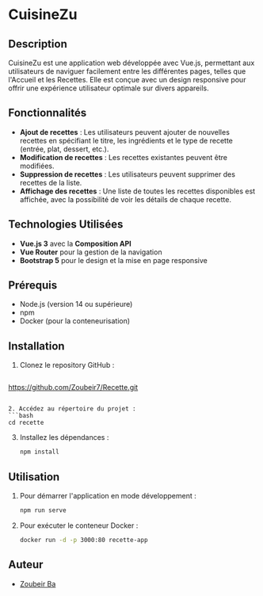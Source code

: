 # CuisineZu

## Description
CuisineZu est une application web développée avec Vue.js, permettant aux utilisateurs de naviguer facilement entre les différentes pages, telles que l'Accueil et les Recettes. Elle est conçue avec un design responsive pour offrir une expérience utilisateur optimale sur divers appareils.

## Fonctionnalités

- **Ajout de recettes** : Les utilisateurs peuvent ajouter de nouvelles recettes en spécifiant le titre, les ingrédients et le type de recette (entrée, plat, dessert, etc.).
- **Modification de recettes** : Les recettes existantes peuvent être modifiées.
- **Suppression de recettes** : Les utilisateurs peuvent supprimer des recettes de la liste.
- **Affichage des recettes** : Une liste de toutes les recettes disponibles est affichée, avec la possibilité de voir les détails de chaque recette.

## Technologies Utilisées

- **Vue.js 3** avec la **Composition API**
- **Vue Router** pour la gestion de la navigation
- **Bootstrap 5** pour le design et la mise en page responsive


## Prérequis

- Node.js (version 14 ou supérieure)
- npm 
- Docker (pour la conteneurisation)

## Installation

1. Clonez le repository GitHub :

   ```bash
https://github.com/Zoubeir7/Recette.git   

   ```

2. Accédez au répertoire du projet :
   ```bash
   cd recette
   ```
3. Installez les dépendances :
   ```bash
   npm install
   ```

## Utilisation

1. Pour démarrer l'application en mode développement :

   ```bash
   npm run serve
   ```

1. Pour exécuter le conteneur Docker :

   ```bash
   docker run -d -p 3000:80 recette-app
   ```

## Auteur

- [Zoubeir Ba](https://github.com/Zoubeir7) 
